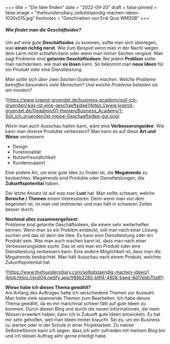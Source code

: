 +++
title = "Die Idee finden"
date = "2022-09-20"
draft = false
pinned = false
image = "thefoundersdiary_selbststaendig-machen-ideen-1030x515.jpg"
footnotes = "Geschrieben von Erdi Qosi WM20B"
+++
##### **W﻿ie findet man die Geschäftsidee?**

Um auf eine gute **Geschäftsidee** zu kommen, sollte man sich überlegen, was **einen richtig nervt**. Wie zum Beispiel wenn man in der Nacht wegen dem Lärm nicht schlafen kann oder wenn man immer Sachen vergisst. Man sagt Probleme sind **getarnte Geschäftsideen**. Bei jedem **Problem** sollte man nachdenken, wie man **es lösen** kann. So bekommt man **neue Ideen** für ein Produkt oder eine Dienstleistung. 

*Man sollte sich über zwei Sachen Gedanken machen. Welche Probleme betreffen besonders viele Menschen? Und welche Probleme belasten sie am meisten?* 

<!--StartFragment-->

![https://www.jugend-gruendet.de/business-academy/soll-ich-gruenden/was-ist-eine-geschaeftsidee](https://www.jugend-gruendet.de/fileadmin/01-themen/Business_Academy/1-Soll_ich_gruenden/Ist-meine-Geschaeftsidee-gut.png)

<!--EndFragment-->

Worin man auch Ausschau halten kann, wäre eine **Verbesserungsidee**. Wie kann man diverse Produkte verbessern? Man kann es auf diese **Art und Weise** verbessern:

* Design 
* Funktionalität
* Nutzerfreundlichkeit 
* Kundensupport

Eine andere Art, um eine gute Idee zu finden ist, die **Megatrends** zu beobachten. Megatrends sind Produkte oder Dienstleistungen, die **Zukunftspotential** haben.

Der letzte Ansatz ist auf was man **Lust** hat. Man sollte schauen, welche **Bereiche / Themen** einem interessieren. Denn wenn man von dem begeistert ist, ist man viel motivierter und man hält in schweren Zeiten besser durch. 

**Nochmal alles zusammengefasst:**\
Probleme sind getarnte Geschäftsideen, die einem sehr weiterhelfen können. Wenn man so ein Problem entdeckt, soll man nach einer Lösung suchen und das ist dann die Idee. Es kann eine Dienstleistung oder ein Produkt sein. Was man auch machen kann ist, dass man nach einer Verbesserungsidee sucht. Das ist wie man ein Produkt oder eine Dienstleistung verbessern kann. Eine andere Möglichkeit ist, dass man die Megatrends beobachtet. Man hält Ausschau nach einem Produkt, welches Zukunftspotential hat.<!--StartFragment-->

![https://www.thefoundersdiary.com/selbststaendig-machen-ideen/](blob:https://erdi04.netlify.app/988b2283-b6f4-4808-baed-8d17ebb70a8f)

<!--EndFragment-->

**Wieso habe ich dieses Thema gewählt?**\
Am Anfang des Auftrages hatte ich verschiedene Themen zur Auswahl. Man hatte viele spannende Themen zum Bearbeiten. Ich habe dieses Thema gewählt, da es mir manchmal schwer fällt auf gute Ideen zu kommen. Durch diesen Blog und durch die neuen Informationen, die mein Wissen erweitert haben, kann ich in Zukunft gute Ideen entwickeln. Es hat mir sehr geholfen, weil man Ideen immer braucht. Sei es, um ein Business zu starten oder in der Schule in einer Projektarbeit. Zu meiner Selbstreflexion kann ich sagen, dass ich sehr zufrieden mit meinem Blog bin und ich diesen Auftrag sehr gerne erledigt habe.